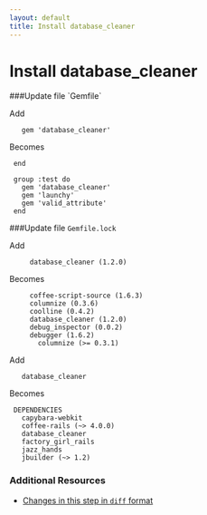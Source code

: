 ```yaml
---
layout: default
title: Install database_cleaner
---
```


<h1 id="main">Install database_cleaner</h1>
###Update file `Gemfile`

Add
```
   gem 'database_cleaner'
```


Becomes
```
 end
 
 group :test do
   gem 'database_cleaner'
   gem 'launchy'
   gem 'valid_attribute'
 end

```


###Update file `Gemfile.lock`

Add
```
     database_cleaner (1.2.0)
```


Becomes
```
     coffee-script-source (1.6.3)
     columnize (0.3.6)
     coolline (0.4.2)
     database_cleaner (1.2.0)
     debug_inspector (0.0.2)
     debugger (1.6.2)
       columnize (>= 0.3.1)

```


Add
```
   database_cleaner
```


Becomes
```
 DEPENDENCIES
   capybara-webkit
   coffee-rails (~> 4.0.0)
   database_cleaner
   factory_girl_rails
   jazz_hands
   jbuilder (~> 1.2)

```



### Additional Resources

* [Changes in this step in `diff` format](https://github.com/software-academy/rails_getting_started_bdd/commit/18bbdf41a04a195f42d0c53a49d6d67812df83e4)

